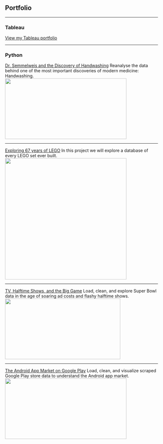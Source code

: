 ## Portfolio

---

### Tableau

[View my Tableau portfolio](https://public.tableau.com/profile/cassandra.tso)

---

### Python

[Dr. Semmelweis and the Discovery of Handwashing](https://github.com/data-248/DataCamp-Projects/blob/master/Dr.%20Semmelweis%20and%20the%20Discovery%20of%20Handwashing/notebook.ipynb)
Reanalyse the data behind one of the most important discoveries of modern medicine: Handwashing.
<br><img src="https://media.npr.org/assets/img/2015/01/08/semmelweis_wide-0110a5c422fb5dfccf675ed9c4fafe877e28f798.jpg?s=1400" width="400" height="200"/>

---
[Exploring 67 years of LEGO](https://github.com/data-248/DataCamp-Projects/blob/master/Exploring%2067%20years%20of%20LEGO/notebook.ipynb)
In this project we will explore a database of every LEGO set ever built.
<br><img src="https://upload.wikimedia.org/wikipedia/commons/2/24/LEGO_logo.svg" width="400" height="400"/>

---
[TV, Halftime Shows, and the Big Game](https://github.com/data-248/DataCamp-Projects/blob/master/TV%2C%20Halftime%20Shows%2C%20and%20the%20Big%20Game/notebook.ipynb)
Load, clean, and explore Super Bowl data in the age of soaring ad costs and flashy halftime shows.
<br><img src="https://upload.wikimedia.org/wikipedia/en/2/2e/Super_Bowl_LIII_logo.png" width="380" height="200"/>

---
[The Android App Market on Google Play](https://github.com/data-248/DataCamp-Projects/blob/master/The%20Android%20App%20Market%20on%20Google%20Play/notebook.ipynb)
Load, clean, and visualize scraped Google Play store data to understand the Android app market.
<br><img src="https://cdn.worldvectorlogo.com/logos/google-play-3.svg" width="400" height="200"/>
